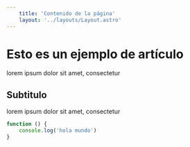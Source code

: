 ```yaml
---
    title: 'Contenido de la página'
    layout: '../layouts/Layout.astro'
---
```


# Esto es un ejemplo de artículo 

lorem ipsum dolor sit amet, consectetur

## Subtitulo
lorem ipsum dolor sit amet, consectetur

```javascript
function () {
    console.log('hola mundo')
}

```